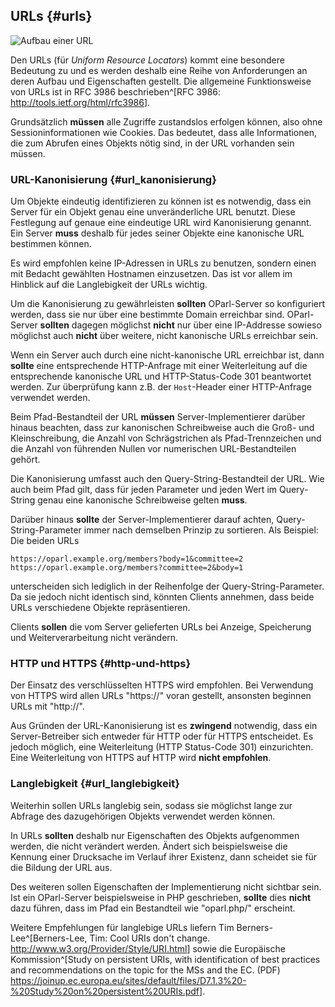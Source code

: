 ## URLs {#urls}

![Aufbau einer URL](de/assets/url.png)

Den URLs (für *Uniform Resource Locators*) kommt eine besondere Bedeutung zu und es werden deshalb eine Reihe von Anforderungen an deren Aufbau und Eigenschaften gestellt. Die allgemeine Funktionsweise von URLs ist in RFC 3986 beschrieben^[RFC 3986: <http://tools.ietf.org/html/rfc3986>].

Grundsätzlich **müssen** alle Zugriffe zustandslos erfolgen können, also ohne Sessioninformationen wie Cookies. Das bedeutet, dass alle Informationen, die zum Abrufen eines Objekts nötig sind, in der URL vorhanden sein müssen.

### URL-Kanonisierung {#url_kanonisierung}

Um Objekte eindeutig identifizieren zu können ist es notwendig, dass ein Server für ein Objekt genau eine unveränderliche URL benutzt. Diese Festlegung auf genaue eine eindeutige URL wird Kanonisierung genannt. Ein Server **muss** deshalb für jedes seiner Objekte eine kanonische URL bestimmen können.

Es wird empfohlen keine IP-Adressen in URLs zu benutzen, sondern einen mit Bedacht gewählten Hostnamen einzusetzen. Das ist vor allem im Hinblick auf die Langlebigkeit der URLs wichtig.

Um die Kanonisierung zu gewährleisten **sollten** OParl-Server so konfiguriert werden, dass sie nur über eine bestimmte Domain erreichbar sind. OParl-Server **sollten** dagegen möglichst **nicht** nur über eine IP-Addresse sowieso möglichst auch **nicht** über weitere, nicht kanonische URLs erreichbar sein.

Wenn ein Server auch durch eine nicht-kanonische URL erreichbar ist, dann **sollte** eine entsprechende HTTP-Anfrage mit einer Weiterleitung auf die entsprechende kanonische URL und HTTP-Status-Code 301 beantwortet werden. Zur überprüfung kann z.B. der `Host`-Header einer HTTP-Anfrage verwendet werden.

Beim Pfad-Bestandteil der URL **müssen** Server-Implementierer darüber hinaus beachten, dass zur kanonischen Schreibweise auch die Groß- und Kleinschreibung, die Anzahl von Schrägstrichen als Pfad-Trennzeichen und die Anzahl von führenden Nullen vor numerischen URL-Bestandteilen gehört.

Die Kanonisierung umfasst auch den Query-String-Bestandteil der URL. Wie auch beim Pfad gilt, dass für jeden Parameter und jeden Wert im Query-String genau eine kanonische Schreibweise gelten **muss**.

Darüber hinaus **sollte** der Server-Implementierer darauf achten, Query-String-Parameter immer nach demselben Prinzip zu sortieren. Als Beispiel: Die beiden URLs

    https://oparl.example.org/members?body=1&committee=2
    https://oparl.example.org/members?committee=2&body=1
    

unterscheiden sich lediglich in der Reihenfolge der Query-String-Parameter. Da sie jedoch nicht identisch sind, könnten Clients annehmen, dass beide URLs verschiedene Objekte repräsentieren.

Clients **sollen** die vom Server gelieferten URLs bei Anzeige, Speicherung und Weiterverarbeitung nicht verändern.

### HTTP und HTTPS {#http-und-https}

Der Einsatz des verschlüsselten HTTPS wird empfohlen. Bei Verwendung von HTTPS wird allen URLs "https://" voran gestellt, ansonsten beginnen URLs mit "http://".

Aus Gründen der URL-Kanonisierung ist es **zwingend** notwendig, dass ein Server-Betreiber sich entweder für HTTP oder für HTTPS entscheidet. Es jedoch möglich, eine Weiterleitung (HTTP Status-Code 301) einzurichten. Eine Weiterleitung von HTTPS auf HTTP wird **nicht empfohlen**.

### Langlebigkeit {#url_langlebigkeit}

Weiterhin sollen URLs langlebig sein, sodass sie möglichst lange zur Abfrage des dazugehörigen Objekts verwendet werden können.

In URLs **sollten** deshalb nur Eigenschaften des Objekts aufgenommen werden, die nicht verändert werden. Ändert sich beispielsweise die Kennung einer Drucksache im Verlauf ihrer Existenz, dann scheidet sie für die Bildung der URL aus.

Des weiteren sollen Eigenschaften der Implementierung nicht sichtbar sein. Ist ein OParl-Server beispielsweise in PHP geschrieben, **sollte** dies **nicht** dazu führen, dass im Pfad ein Bestandteil wie "oparl.php/" erscheint.

Weitere Empfehlungen für langlebige URLs liefern Tim Berners-Lee^[Berners-Lee, Tim: Cool URIs don't change. <http://www.w3.org/Provider/Style/URI.html>] sowie die Europäische Kommission^[Study on persistent URIs, with identification of best practices and recommendations on the topic for the MSs and the EC. (PDF) <https://joinup.ec.europa.eu/sites/default/files/D7.1.3%20-%20Study%20on%20persistent%20URIs.pdf>].